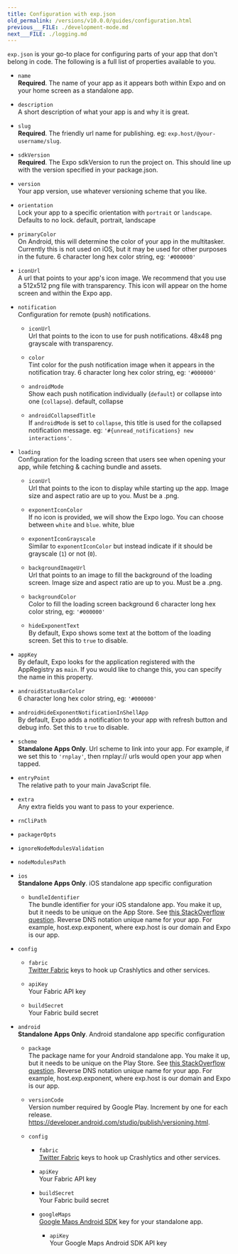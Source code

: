 ```yaml
---
title: Configuration with exp.json
old_permalink: /versions/v10.0.0/guides/configuration.html
previous___FILE: ./development-mode.md
next___FILE: ./logging.md
---
```


`exp.json` is your go-to place for configuring parts of your app that don't belong in code. The following is a full list of properties available to you.

-   `name`  
    **Required**. The name of your app as it appears both within Expo and on your home screen as a standalone app.

-   `description`  
    A short description of what your app is and why it is great.

-   `slug`  
    **Required**. The friendly url name for publishing. eg: `exp.host/@your-username/slug`.

-   `sdkVersion`  
    **Required**. The Expo sdkVersion to run the project on. This should line up with the version specified in your package.json.

-   `version`  
    Your app version, use whatever versioning scheme that you like.

-   `orientation`  
    Lock your app to a specific orientation with `portrait` or `landscape`. Defaults to no lock. default, portrait, landscape

-   `primaryColor`  
    On Android, this will determine the color of your app in the multitasker. Currently this is not used on iOS, but it may be used for other purposes in the future. 6 character long hex color string, eg: `'#000000'`

-   `iconUrl`  
    A url that points to your app's icon image. We recommend that you use a 512x512 png file with transparency. This icon will appear on the home screen and within the Expo app.

-   `notification`  
    Configuration for remote (push) notifications.

    -   `iconUrl`  
        Url that points to the icon to use for push notifications. 48x48 png grayscale with transparency.

    -   `color`  
        Tint color for the push notification image when it appears in the notification tray. 6 character long hex color string, eg: `'#000000'`

    -   `androidMode`  
        Show each push notification individually (`default`) or collapse into one (`collapse`). default, collapse

    -   `androidCollapsedTitle`  
         If `androidMode` is set to `collapse`, this title is used for the collapsed notification message. eg: `'#{unread_notifications} new interactions'`.

-   `loading`  
    Configuration for the loading screen that users see when opening your app, while fetching & caching bundle and assets.

    -   `iconUrl`  
        Url that points to the icon to display while starting up the app. Image size and aspect ratio are up to you. Must be a .png.

    -   `exponentIconColor`  
        If no icon is provided, we will show the Expo logo. You can choose between `white` and `blue`. white, blue

    -   `exponentIconGrayscale`  
        Similar to `exponentIconColor` but instead indicate if it should be grayscale (`1`) or not (`0`).

    -   `backgroundImageUrl`  
        Url that points to an image to fill the background of the loading screen. Image size and aspect ratio are up to you. Must be a .png.

    -   `backgroundColor`  
        Color to fill the loading screen background 6 character long hex color string, eg: `'#000000'`

    -   `hideExponentText`  
        By default, Expo shows some text at the bottom of the loading screen. Set this to `true` to disable.

-   `appKey`  
    By default, Expo looks for the application registered with the AppRegistry as `main`. If you would like to change this, you can specify the name in this property.

-   `androidStatusBarColor`  
    6 character long hex color string, eg: `'#000000'`

-   `androidHideExponentNotificationInShellApp`  
    By default, Expo adds a notification to your app with refresh button and debug info. Set this to `true` to disable.

-   `scheme`  
    **Standalone Apps Only**. Url scheme to link into your app. For example, if we set this to `'rnplay'`, then rnplay:// urls would open your app when tapped.

-   `entryPoint`  
    The relative path to your main JavaScript file.

-   `extra`  
    Any extra fields you want to pass to your experience.

-   `rnCliPath`  

-   `packagerOpts`  

-   `ignoreNodeModulesValidation`  

-   `nodeModulesPath`  

-   `ios`  
    **Standalone Apps Only**. iOS standalone app specific configuration

    -   `bundleIdentifier`  
        The bundle identifier for your iOS standalone app. You make it up, but it needs to be unique on the App Store. See [this StackOverflow question](http://stackoverflow.com/questions/11347470/what-does-bundle-identifier-mean-in-the-ios-project). Reverse DNS notation unique name for your app. For example, host.exp.exponent, where exp.host is our domain and Expo is our app.

-   `config`  

    -   `fabric`  
        [Twitter Fabric](https://get.fabric.io/) keys to hook up Crashlytics and other services.

    -   `apiKey`  
        Your Fabric API key

    -   `buildSecret`  
        Your Fabric build secret

-   `android`  
    **Standalone Apps Only**. Android standalone app specific configuration

    -   `package`  
        The package name for your Android standalone app. You make it up, but it needs to be unique on the Play Store. See [this StackOverflow question](http://stackoverflow.com/questions/6273892/android-package-name-convention). Reverse DNS notation unique name for your app. For example, host.exp.exponent, where exp.host is our domain and Expo is our app.

    -   `versionCode`  
        Version number required by Google Play. Increment by one for each release. <https://developer.android.com/studio/publish/versioning.html>.

    -   `config`  

        -   `fabric`  
            [Twitter Fabric](https://get.fabric.io/) keys to hook up Crashlytics and other services.

        -   `apiKey`  
            Your Fabric API key

        -   `buildSecret`  
            Your Fabric build secret

        -   `googleMaps`  
            [Google Maps Android SDK](https://developers.google.com/maps/documentation/android-api/signup) key for your standalone app.

            -   `apiKey`  
                Your Google Maps Android SDK API key
